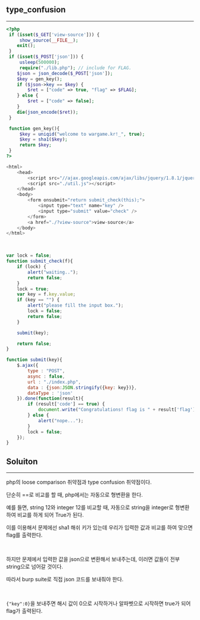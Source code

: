 ## type_confusion
---

```php
<?php
 if (isset($_GET['view-source'])) {
     show_source(__FILE__);
    exit();
 }
 if (isset($_POST['json'])) {
     usleep(500000);
     require("./lib.php"); // include for FLAG.
    $json = json_decode($_POST['json']);
    $key = gen_key();
    if ($json->key == $key) {
        $ret = ["code" => true, "flag" => $FLAG];
    } else {
        $ret = ["code" => false];
    }
    die(json_encode($ret));
 }

 function gen_key(){
     $key = uniqid("welcome to wargame.kr!_", true);
     $key = sha1($key);
     return $key;
 }
?>

<html>
    <head>
        <script src="//ajax.googleapis.com/ajax/libs/jquery/1.8.1/jquery.min.js"></script>
        <script src="./util.js"></script>
    </head>
    <body>
        <form onsubmit="return submit_check(this);">
            <input type="text" name="key" />
            <input type="submit" value="check" />
        </form>
        <a href="./?view-source">view-source</a>
    </body>
</html>
```

<br>

```javascript
var lock = false;
function submit_check(f){
	if (lock) {
		alert("waiting..");
		return false;
	}
	lock = true;
	var key = f.key.value;
	if (key == "") {
		alert("please fill the input box.");
		lock = false;
		return false;
	}

	submit(key);

	return false;
}

function submit(key){
	$.ajax({
		type : "POST",
		async : false,
		url : "./index.php",
		data : {json:JSON.stringify({key: key})},
		dataType : 'json'
	}).done(function(result){
		if (result['code'] == true) {
			document.write("Congratulations! flag is " + result['flag']);
		} else {
			alert("nope...");
		}
		lock = false;
	});
}
```

## Soluiton
---

php의 loose comparison 취약점과 type confusion 취약점이다. 

단순히 ==로 비교를 할 때, php에서는 자동으로 형변환을 한다.

예를 들면, string 12와 integer 12를 비교할 때, 자동으로 string을 integer로 형변환하여 비교를 하게 되어 True가 된다.

이를 이용해서 문제에선 sha1 해쉬 키가 있는데 우리가 입력한 값과 비교를 하여 맞으면 flag를 출력한다.

<br>

하지만 문제에서 입력한 값을 json으로 변환해서 보내주는데, 이러면 값들이 전부 string으로 넘어갈 것이다.

따라서 burp suite로 직접 json 코드를 보내줘야 한다.

<br>

```{"key":0}```을 보내주면 해시 값이 0으로 시작하거나 알파벳으로 시작하면 true가 되어 flag가 출력된다.

